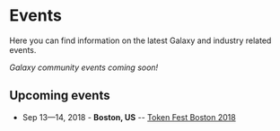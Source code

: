 # Events

Here you can find information on the latest Galaxy and industry related events.

_Galaxy community events coming soon!_

## Upcoming events
* Sep 13—14, 2018 - **Boston, US** -- [Token Fest Boston 2018](https://tokenfest.io/)